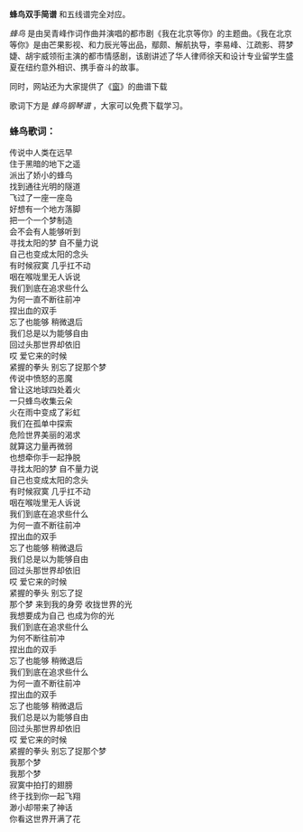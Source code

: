 

**蜂鸟双手简谱** 和五线谱完全对应。

_蜂鸟_
是由吴青峰作词作曲并演唱的都市剧《我在北京等你》的主题曲。《我在北京等你》是由芒果影视、和力辰光等出品，鄢颇、解航执导，李易峰、江疏影、蒋梦婕、胡宇威领衔主演的都市情感剧，该剧讲述了华人律师徐天和设计专业留学生盛夏在纽约意外相识、携手奋斗的故事。

同时，网站还为大家提供了《[窗](Music-9410-窗-扶摇人物主题曲-简直不要太好听.html "窗")》的曲谱下载

歌词下方是 _蜂鸟钢琴谱_ ，大家可以免费下载学习。

### 蜂鸟歌词：

传说中人类在远早  
住于黑暗的地下之遥  
派出了娇小的蜂鸟  
找到通往光明的隧道  
飞过了一座一座岛  
好想有一个地方落脚  
把一个一个梦制造  
会不会有人能够听到  
寻找太阳的梦 自不量力说  
自己也变成太阳的念头  
有时候寂寞 几乎扛不动  
咽在喉咙里无人诉说  
我们到底在追求些什么  
为何一直不断往前冲  
捏出血的双手  
忘了也能够 稍微退后  
我们总是以为能够自由  
回过头那世界却依旧  
哎 爱它来的时候  
紧握的拳头 别忘了捉那个梦  
传说中愤怒的恶魔  
曾让这地球四处着火  
一只蜂鸟收集云朵  
火在雨中变成了彩虹  
我们在孤单中探索  
危险世界美丽的渴求  
就算这力量再微弱  
也想牵你手一起挣脱  
寻找太阳的梦 自不量力说  
自己也变成太阳的念头  
有时候寂寞 几乎扛不动  
咽在喉咙里无人诉说  
我们到底在追求些什么  
为何一直不断往前冲  
捏出血的双手  
忘了也能够 稍微退后  
我们总是以为能够自由  
回过头那世界却依旧  
哎 爱它来的时候  
紧握的拳头 别忘了捉  
那个梦 来到我的身旁 收拢世界的光  
我想要成为自己 也成为你的光  
我们到底在追求些什么  
为何不断往前冲  
捏出血的双手  
忘了也能够 稍微退后  
我们到底在追求些什么  
为何一直不断往前冲  
捏出血的双手  
忘了也能够 稍微退后  
我们总是以为能够自由  
回过头那世界却依旧  
哎 爱它来的时候  
紧握的拳头 别忘了捉那个梦  
我那个梦  
我那个梦  
寂寞中拍打的翅膀  
终于找到你一起飞翔  
渺小却带来了神话  
你看这世界开满了花

